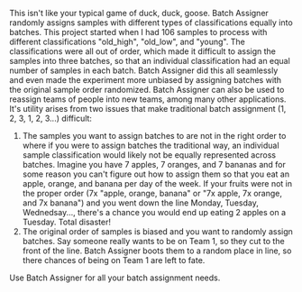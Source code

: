 This isn't like your typical game of duck, duck, goose. Batch Assigner randomly assigns samples with different types of classifications equally into batches. 
This project started when I had 106 samples to process with different classifications "old_high", "old_low", and "young". The classifications were all out of 
order, which made it difficult to assign the samples into three batches, so that an individual classification had an equal number of samples in each batch. Batch 
Assigner did this all seamlessly and even made the experiment more unbiased by assigning batches with the original sample order randomized. Batch Assigner 
can also be used to reassign teams of people into new teams, among many other applications. It's utility arises from two issues that make traditional batch 
assignment (1, 2, 3, 1, 2, 3...) difficult:
  1. The samples you want to assign batches to are not in the right order to where if you were to assign batches the traditional way, an individual sample
     classification would likely not be equally represented across batches. Imagine you have 7 apples, 7 oranges, and 7 bananas and for some reason you can't figure
     out how to assign them so that you eat an apple, orange, and banana per day of the week. If your fruits were not in the proper order (7x "apple, orange, banana"
     or "7x apple, 7x orange, and 7x banana") and you went down the line Monday, Tuesday, Wednedsay..., there's a chance you would end up eating 2 apples on a
     Tuesday. Total disaster!
  2. The original order of samples is biased and you want to randomly assign batches. Say someone really wants to be on Team 1, so they cut to the front of the line.
     Batch Assigner boots them to a random place in line, so there chances of being on Team 1 are left to fate. 

Use Batch Assigner for all your batch assignment needs.
